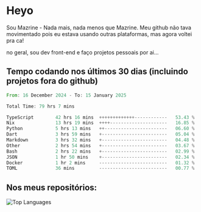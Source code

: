 # Heyo

Sou Mazrine - Nada mais, nada menos que Mazrine.
Meu github não tava movimentado pois eu estava usando outras plataformas, mas agora voltei pra ca!

no geral, sou dev front-end e faço projetos pessoais por ai...


## Tempo codando nos últimos 30 dias (incluindo projetos fora do github)
<!--START_SECTION:waka-->

```rust
From: 16 December 2024 - To: 15 January 2025

Total Time: 79 hrs 7 mins

TypeScript        42 hrs 16 mins  +++++++++++++------------   53.43 %
Nix               13 hrs 19 mins  ++++---------------------   16.85 %
Python            5 hrs 13 mins   ++-----------------------   06.60 %
Dart              3 hrs 59 mins   +------------------------   05.04 %
Markdown          3 hrs 32 mins   +------------------------   04.48 %
Other             2 hrs 54 mins   +------------------------   03.67 %
Bash              2 hrs 22 mins   +------------------------   02.99 %
JSON              1 hr 50 mins    +------------------------   02.34 %
Docker            1 hr 2 mins     -------------------------   01.32 %
TOML              36 mins         -------------------------   00.77 %
```

<!--END_SECTION:waka-->

<!--
**Mazrine/Mazrine** is a ✨ _special_ ✨ repository because its `README.md` (this file) appears on your GitHub profile.

Here are some ideas to get you started:

- 🔭 I’m currently working on ...
- 🌱 I’m currently learning ...
- 👯 I’m looking to collaborate on ...
- 🤔 I’m looking for help with ...
- 💬 Ask me about ...
- 📫 How to reach me: ...
- 😄 Pronouns: ...
- ⚡ Fun fact: ...
-->


## Nos meus repositórios:

![Top Languages](https://github-readme-stats.vercel.app/api/top-langs/?username=mazrine&theme=tokyonight&layout=donut&langs_count=10&locale=pt-br)
